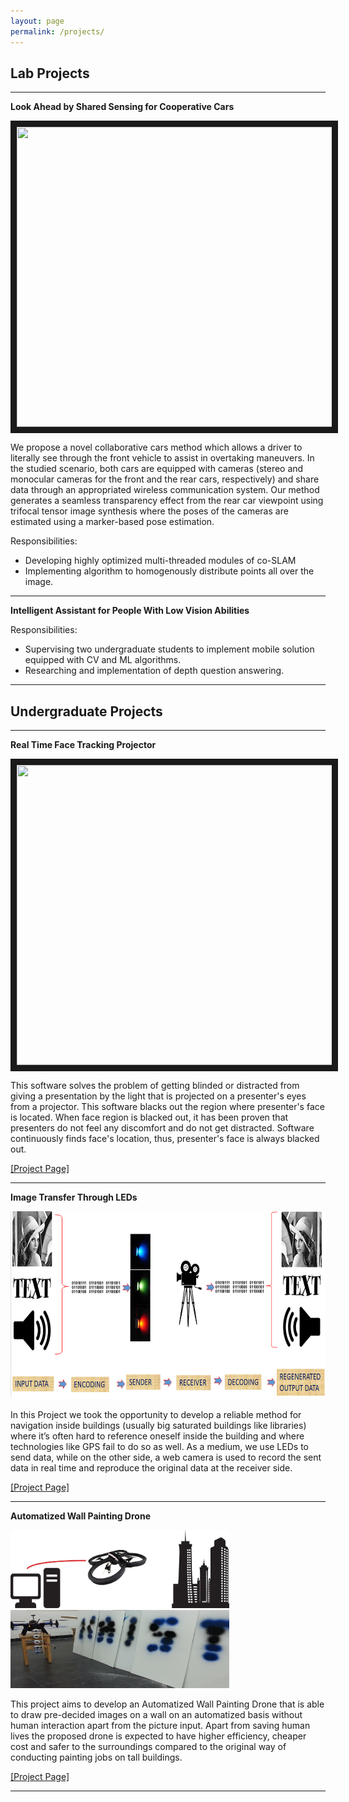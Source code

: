 ```yaml
---
layout: page
permalink: /projects/
---
```


## Lab Projects

----

**Look Ahead by Shared Sensing for Cooperative Cars**

<a href="http://www.youtube.com/watch?feature=player_embedded&v=RYzgyOgVzM4
" target="_blank"><img src="http://img.youtube.com/vi/RYzgyOgVzM4/0.jpg" 
alt="" width="640" height="480" border="10" /></a>

We propose a novel collaborative cars method which allows a driver to literally see through the front vehicle to assist in overtaking maneuvers. In the studied scenario, both cars are equipped with cameras (stereo and monocular cameras for the front and the rear cars, respectively) and share data through an appropriated wireless communication system. Our method generates a seamless transparency effect from the rear car viewpoint using trifocal tensor image synthesis where the poses of the cameras are estimated using a marker-based pose estimation.

Responsibilities:
* Developing highly optimized multi-threaded modules of co-SLAM
* Implementing algorithm to homogenously distribute points all over the image.


----

**Intelligent Assistant for People With Low Vision Abilities**

Responsibilities:
* Supervising two undergraduate students to implement mobile solution equipped with CV and ML algorithms.
* Researching and implementation of depth question answering.


----

## Undergraduate Projects

----
**Real Time Face Tracking Projector**

<a href="http://www.youtube.com/watch?feature=player_embedded&v=E6OrqVuwC3o
" target="_blank"><img src="http://img.youtube.com/vi/E6OrqVuwC3o/0.jpg" 
alt="" width="640" height="480" border="10" /></a>

This software solves the problem of getting blinded or distracted from giving a presentation by the light that is projected on a presenter's eyes from a projector. This software blacks out the region where presenter's face is located. When face region is blacked out, it has been proven that presenters do not feel any discomfort and do not get distracted. Software continuously finds face's location, thus, presenter's face is always blacked out.

[[Project Page]](https://github.com/BAILOOL/Real-Time-Face-Tracking-Projector)

----
**Image Transfer Through LEDs**

<img src="https://raw.githubusercontent.com/BAILOOL/Image-Transfer-Through-LEDs/master/Idea.PNG" width="700" height = "300">

In this Project we took the opportunity to develop a reliable method for navigation inside buildings (usually big saturated buildings like libraries) where it’s often hard to reference oneself inside the building and where technologies like GPS fail to do so as well. As a medium, we use LEDs to send data, while on the other side, a web camera is used to record the sent data in real time and reproduce the original data at the receiver side.

[[Project Page]](https://github.com/BAILOOL/Image-Transfer-Through-LEDs)


----

**Automatized Wall Painting Drone**

<img src="https://raw.githubusercontent.com/BAILOOL/Automatized-Wall-Painting-Drone/master/Extra%20Files/Idea.jpg" width="350" height = "125">
<img src="https://raw.githubusercontent.com/BAILOOL/Automatized-Wall-Painting-Drone/master/Extra%20Files/Results.jpg" width="350" height = "125">

This project aims to develop an Automatized Wall Painting Drone that is able to draw pre-decided images on a wall on an automatized basis without human interaction apart from the picture input. Apart from saving human lives the proposed drone is expected to have higher efficiency, cheaper cost and safer to the surroundings compared to the original way of conducting painting jobs on tall buildings.

[[Project Page]](https://github.com/BAILOOL/Automatized-Wall-Painting-Drone)

----